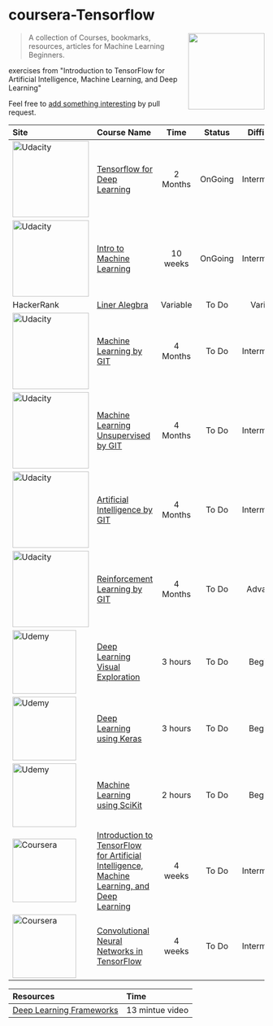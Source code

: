 # coursera-Tensorflow

<a href="https://ai.google/">
  <img src="https://pbs.twimg.com/profile_images/993649592422907904/yD7LkqU2.jpg" align="right" width="150">
</a>

> A collection of Courses, bookmarks, resources, articles for Machine Learning Beginners.

exercises from "Introduction to TensorFlow for Artificial Intelligence, Machine Learning, and Deep Learning"

Feel free to [add something interesting](contributing.md) by pull request.

| Site       | Course Name                                                                   | Time      | Status  | Difficulty   |
| :--------- | :---------------------------------------------------------------------------- | :-------: | :-----: | :----------: |
| <img src="https://images.squarespace-cdn.com/content/5108795ce4b04beb3ec2886e/1550776903598-G2JSY8UJ22MJG86HNPOV/udacity-logo.jpg?format=500w&content-type=image%2Fjpeg" alt="Udacity" width="150"/>| [Tensorflow for Deep Learning](https://classroom.udacity.com/courses/ud187)   | 2 Months  | OnGoing | Intermediate |
|<img src="https://images.squarespace-cdn.com/content/5108795ce4b04beb3ec2886e/1550776903598-G2JSY8UJ22MJG86HNPOV/udacity-logo.jpg?format=500w&content-type=image%2Fjpeg" alt="Udacity" width="150"/>| [Intro to Machine Learning](https://classroom.udacity.com/courses/ud120)      | 10 weeks  | OnGoing | Intermediate |
| HackerRank | [Liner Alegbra](https://www.hackerrank.com/domains/mathematics?filters%5Bstatus%5D%5B%5D=unsolved&filters%5Bsubdomains%5D%5B%5D=linear-algebra-foundations)| Variable | To Do | Variable |
|<img src="https://images.squarespace-cdn.com/content/5108795ce4b04beb3ec2886e/1550776903598-G2JSY8UJ22MJG86HNPOV/udacity-logo.jpg?format=500w&content-type=image%2Fjpeg" alt="Udacity" width="150"/>| [Machine Learning by GIT](https://www.udacity.com/course/machine-learning--ud262) | 4 Months | To Do | Intermediate|
|<img src="https://images.squarespace-cdn.com/content/5108795ce4b04beb3ec2886e/1550776903598-G2JSY8UJ22MJG86HNPOV/udacity-logo.jpg?format=500w&content-type=image%2Fjpeg" alt="Udacity" width="150"/>| [Machine Learning Unsupervised by GIT](https://www.udacity.com/course/machine-learning-unsupervised-learning--ud741) | 4 Months | To Do | Intermediate |
|<img src="https://images.squarespace-cdn.com/content/5108795ce4b04beb3ec2886e/1550776903598-G2JSY8UJ22MJG86HNPOV/udacity-logo.jpg?format=500w&content-type=image%2Fjpeg" alt="Udacity" width="150"/>| [Artificial Intelligence by GIT](https://www.udacity.com/course/artificial-intelligence--ud954) | 4 Months | To Do |Intermediate|
|<img src="https://images.squarespace-cdn.com/content/5108795ce4b04beb3ec2886e/1550776903598-G2JSY8UJ22MJG86HNPOV/udacity-logo.jpg?format=500w&content-type=image%2Fjpeg" alt="Udacity" width="150"/>| [Reinforcement Learning by GIT](https://www.udacity.com/course/reinforcement-learning--ud600) | 4 Months | To Do |Advanced|
|<img src="http://www.gigapaper.ir/wp-content/uploads/2018/12/User-Password-Udemy-com.png" alt="Udemy" width="125"/>| [Deep Learning Visual Exploration](https://www.udemy.com/deep-learning-visual-exploration-for-deep-understanding/learn/lecture/9490360#overview) | 3 hours |To Do| Beginner |
|<img src="http://www.gigapaper.ir/wp-content/uploads/2018/12/User-Password-Udemy-com.png" alt="Udemy" width="125"/>| [Deep Learning using Keras](https://www.udemy.com/a-gentle-introduction-to-deep-learning-using-keras/learn/lecture/6799516#overview) | 3 hours |To Do| Beginner |
|<img src="http://www.gigapaper.ir/wp-content/uploads/2018/12/User-Password-Udemy-com.png" alt="Udemy" width="125"/>| [Machine Learning using SciKit](https://www.udemy.com/a-gentle-introduction-to-deep-learning-using-keras/learn/lecture/6799516#overview) | 2 hours |To Do| Beginner |
|<img src="https://banner2.kisspng.com/20180809/tbt/kisspng-coursera-logo-computer-icons-image-clip-art-best-educational-apps-for-iphone-7-2-17-best-revie-5b6c7a8518c936.6460947715338359091015.jpg" alt="Coursera" width="125"/>| [Introduction to TensorFlow for Artificial Intelligence, Machine Learning, and Deep Learning](https://www.coursera.org/learn/introduction-tensorflow/home/welcome) | 4 weeks |To Do| Intermediate |
|<img src="https://banner2.kisspng.com/20180809/tbt/kisspng-coursera-logo-computer-icons-image-clip-art-best-educational-apps-for-iphone-7-2-17-best-revie-5b6c7a8518c936.6460947715338359091015.jpg" alt="Coursera" width="125"/>| [Convolutional Neural Networks in TensorFlow](https://www.coursera.org/learn/convolutional-neural-networks-tensorflow/home/welcome) | 4 weeks |To Do| Intermediate |

| Resources                                                               | Time            |
| :---------------------------------------------------------------------- | :-------------- |
| [Deep Learning Frameworks](https://www.youtube.com/watch?v=SJldOOs4vB8) | 13 mintue video |
